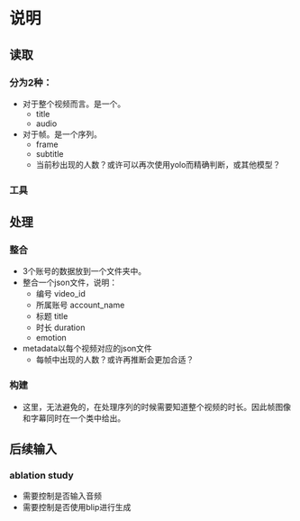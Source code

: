 # 说明

## 读取
### 分为2种：
- 对于整个视频而言。是一个。
  - title
  - audio
- 对于帧。是一个序列。
  - frame
  - subtitle
  - 当前秒出现的人数？或许可以再次使用yolo而精确判断，或其他模型？

### 工具


## 处理
### 整合
- 3个账号的数据放到一个文件夹中。
- 整合一个json文件，说明：
  - 编号 video_id
  - 所属账号 account_name
  - 标题 title
  - 时长 duration
  - emotion
- metadata以每个视频对应的json文件
  - 每帧中出现的人数？或许再推断会更加合适？
### 构建
- 这里，无法避免的，在处理序列的时候需要知道整个视频的时长。因此帧图像和字幕同时在一个类中给出。


## 后续输入
### ablation study
- 需要控制是否输入音频
- 需要控制是否使用blip进行生成
